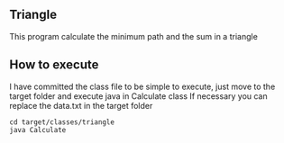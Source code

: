 ## Triangle
This program calculate the minimum path and the sum in a triangle

## How to execute
I have committed the class file to be simple to execute, just move to the target folder and execute java in Calculate class
If necessary you can replace the data.txt in the target folder

    cd target/classes/triangle
    java Calculate
